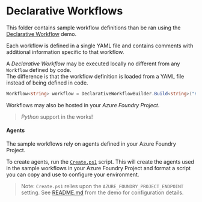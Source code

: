 # Declarative Workflows

This folder contains sample workflow definitions than be ran using the
[Declarative Workflow](../dotnet/samples/GettingStarted/Workflows/Declarative) demo.

Each workflow is defined in a single YAML file and contains 
comments with additional information specific to that workflow.

A _Declarative Workflow_ may be executed locally no different from any `Workflow` defined by code.  
The difference is that the workflow definition is loaded from a YAML file instead of being defined in code.

```c#
Workflow<string> workflow = DeclarativeWorkflowBuilder.Build<string>("HelloWorld.yaml", options);
```

Workflows may also be hosted in your _Azure Foundry Project_.

> _Python_ support in the works!

#### Agents

The sample workflows rely on agents defined in your Azure Foundry Project.

To create agents, run the [`Create.ps1`](./setup) script.
This will create the agents used in the sample workflows in your Azure Foundry Project and format a script you can copy and use to configure your environment.

> Note: `Create.ps1` relies upon the `AZURE_FOUNDRY_PROJECT_ENDPOINT` setting.  See [README.md](../dotnet/samples/GettingStarted/Workflows/Declarative/README.md) from the demo for configuration details.
